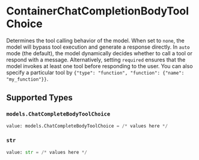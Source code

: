 # ContainerChatCompletionBodyToolChoice

Determines the tool calling behavior of the model.
When set to `none`, the model will bypass tool execution and generate a response directly.
In `auto` mode (the default), the model dynamically decides whether to call a tool or respond with a message.
Alternatively, setting `required` ensures that the model invokes at least one tool before responding to the user.
You can also specify a particular tool by `{"type": "function", "function": {"name": "my_function"}}`.



## Supported Types

### `models.ChatCompleteBodyToolChoice`

```python
value: models.ChatCompleteBodyToolChoice = /* values here */
```

### `str`

```python
value: str = /* values here */
```

